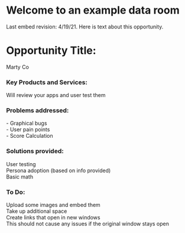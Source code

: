# Welcome to an example data room
<head>
<html>
<body>
<p>
Last embed revision: 4/19/21. Here is text about this opportunity.</p>

<h1>Opportunity Title:</h1>
<p>Marty Co</p>

<h3>Key Products and Services:</h3>
<p>Will review your apps and user test them</p>

<h3>Problems addressed:</h3>
<p>
- Graphical bugs <br>
- User pain points <br>
- Score Calculation <br>
</p>

<h3>Solutions provided:</h3>
<p>
User testing <br>
Persona adoption (based on info provided) <br>
Basic math <br>
</p>

<h3>To Do:</h3>
<p>Upload some images and embed them <br>
Take up additional space <br>
Create links that open in new windows<br>
  This should not cause any issues if the original window stays open <br>
  </p>



  <link href="https://www.crowdsmartstage.ai/css/embedStyle.css" rel="stylesheet" type="text/css">
  <script
      src="https://www.crowdsmartstage.ai/js/embedScript.js"
      id="crowdsmart-embed-script"
      data-embed-url="https://www.crowdsmartstage.ai/embed/evaluation/logohere/38a8b05e-72d3-11eb-82b2-0ad589fedacf/47c28d76-72d3-11eb-bc0f-0ad589fedacf">
  </script>
